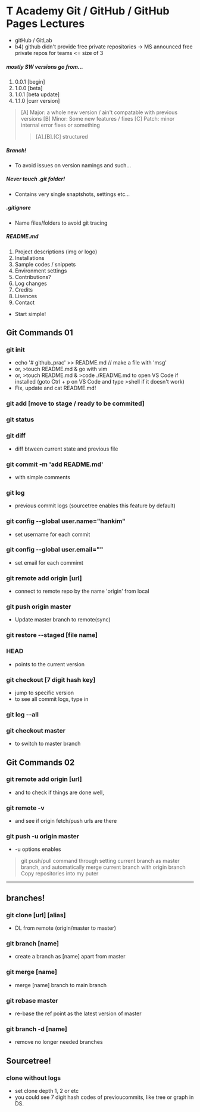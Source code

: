 T Academy Git / GitHub / GitHub Pages Lectures
====================================================
- gitHub / GitLab
- b4) github didn't provide free private repositories -> MS announced free private repos for teams <= size of 3
##### mostly SW versions go from...
1. 0.0.1 [begin]
2. 1.0.0 [beta]
3. 1.0.1 [beta update]
4. 1.1.0 [curr version]
> [A] Major: a whole new version / ain't compatable with previous versions
> [B] Minor: Some new features / fixes
> [C] Patch: minor internal error fixes or something
>> [A].[B].[C] structured

##### Branch!
- To avoid issues on version namings and such...

##### Never touch .git folder!
- Contains very single snaptshots, settings etc...
##### .gitignore
- Name files/folders to avoid git tracing
##### README.md
1. Project descriptions (img or logo)
2. Installations
3. Sample codes / snippets
4. Environment settings
5. Contributions?
6. Log changes
7. Credits
8. Lisences
9. Contact
* Start simple!

## Git Commands 01
### git init
- echo '# github_prac' >> README.md   // make a file with 'msg'
- or, >touch README.md & go with vim
- or, >touch README.md & >code ./README.md to open VS Code if installed (goto Ctrl + p on VS Code and type >shell if it doesn't work)
- Fix, update and cat README.md!
### git add   [move to stage / ready to be commited]
### git status
### git diff
- diff btween current state and previous file
### git commit -m 'add README.md'
- with simple comments
### git log
- previous commit logs (sourcetree enables this feature by default)
### git config --global user.name="hankim"
- set username for each commit
### git config --global user.email=""
- set email for each commimt
### git remote add origin [url]
- connect to remote repo by the name 'origin' from local
### git push origin master
- Update master branch to remote(sync)
### git restore --staged [file name]
### HEAD
- points to the current version
### git checkout [7 digit hash key]
- jump to specific version
- to see all commit logs, type in
### git log --all
### git checkout master
- to switch to master branch
## Git Commands 02
### git remote add origin [url]
- and to check if things are done well,
### git remote -v
- and see if origin fetch/push urls are there
### git push -u origin master
- -u options enables
> git push/pull command through setting current branch as master branch, and automatically merge current branch with origin branch
Copy repositories into my puter
----------------------------------
## branches!
### git clone [url] [alias]
- DL from remote (origin/master to master)
### git branch [name]
- create a branch as [name] apart from master
### git merge [name]
- merge [name] branch to main branch
### git rebase master
- re-base the ref point as the latest version of master
### git branch -d [name]
- remove no longer needed branches
## Sourcetree!
### clone without logs
- set clone depth 1, 2 or etc
- you could see 7 digit hash codes of previoucommits, like tree or graph in DS.
